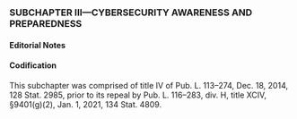 ### SUBCHAPTER III—CYBERSECURITY AWARENESS AND PREPAREDNESS ###

#### **Editorial Notes** ####

#### Codification ####

This subchapter was comprised of title IV of Pub. L. 113–274, Dec. 18, 2014, 128 Stat. 2985, prior to its repeal by Pub. L. 116–283, div. H, title XCIV, §9401(g)(2), Jan. 1, 2021, 134 Stat. 4809.